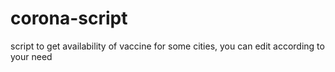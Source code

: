 # corona-script
script to get availability of vaccine for some cities, you can edit according to your need
